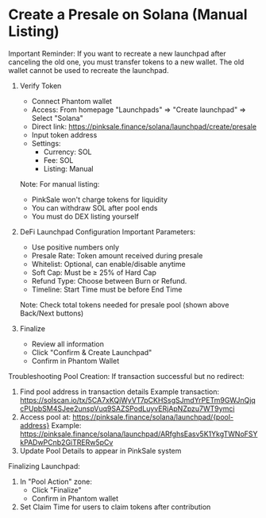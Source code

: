# Create a Presale on Solana (Manual Listing)

Important Reminder: If you want to recreate a new launchpad after canceling the old one, you must transfer tokens to a new wallet. The old wallet cannot be used to recreate the launchpad.

1. Verify Token

    - Connect Phantom wallet
    - Access: From homepage "Launchpads" => "Create launchpad" => Select "Solana"
    - Direct link: https://pinksale.finance/solana/launchpad/create/presale
    - Input token address
    - Settings:
        - Currency: SOL
        - Fee: SOL
        - Listing: Manual

    Note: For manual listing:

    - PinkSale won't charge tokens for liquidity
    - You can withdraw SOL after pool ends
    - You must do DEX listing yourself

2. DeFi Launchpad Configuration
   Important Parameters:

    - Use positive numbers only
    - Presale Rate: Token amount received during presale
    - Whitelist: Optional, can enable/disable anytime
    - Soft Cap: Must be ≥ 25% of Hard Cap
    - Refund Type: Choose between Burn or Refund.
    - Timeline: Start Time must be before End Time

    Note: Check total tokens needed for presale pool (shown above Back/Next buttons)

3. Finalize
    - Review all information
    - Click "Confirm & Create Launchpad"
    - Confirm in Phantom Wallet

Troubleshooting Pool Creation:
If transaction successful but no redirect:

1. Find pool address in transaction details
   Example transaction: https://solscan.io/tx/5CA7xKQjWyVT7pCKHSsgSJmdYrPETm9GWJnQjqcPUpbSM4SJee2unspVuq9SAZSPodLuyvERjApNZpzu7WT9ymci
2. Access pool at: https://pinksale.finance/solana/launchpad/{pool-address}
   Example: https://pinksale.finance/solana/launchpad/ARfghsEasv5K1YkgTWNoFSYkPADwPCnb2GiTRERw5pCv
3. Update Pool Details to appear in PinkSale system

Finalizing Launchpad:

1. In "Pool Action" zone:
    - Click "Finalize"
    - Confirm in Phantom wallet
2. Set Claim Time for users to claim tokens after contribution
